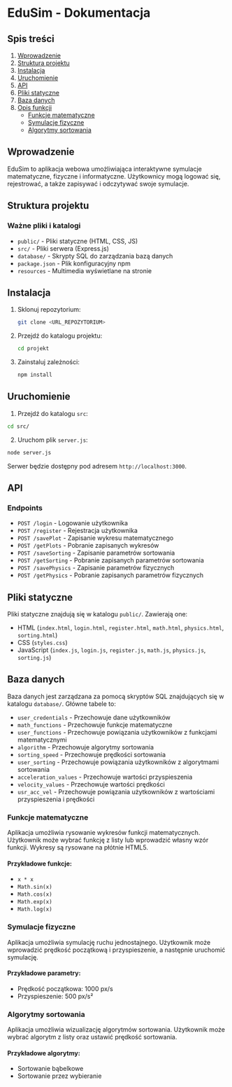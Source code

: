 # EduSim - Dokumentacja

## Spis treści
1. [Wprowadzenie](#wprowadzenie)
2. [Struktura projektu](#struktura-projektu)
3. [Instalacja](#instalacja)
4. [Uruchomienie](#uruchomienie)
5. [API](#api)
6. [Pliki statyczne](#pliki-statyczne)
7. [Baza danych](#baza-danych)
8. [Opis funkcji](#opis-funkcji)
    - [Funkcje matematyczne](#funkcje-matematyczne)
    - [Symulacje fizyczne](#symulacje-fizyczne)
    - [Algorytmy sortowania](#algorytmy-sortowania)

## Wprowadzenie
EduSim to aplikacja webowa umożliwiająca interaktywne symulacje matematyczne, fizyczne i informatyczne. Użytkownicy mogą logować się, rejestrować, a także zapisywać i odczytywać swoje symulacje.

## Struktura projektu

### Ważne pliki i katalogi
- `public/` - Pliki statyczne (HTML, CSS, JS)
- `src/` - Pliki serwera (Express.js)
- `database/` - Skrypty SQL do zarządzania bazą danych
- `package.json` - Plik konfiguracyjny npm
- `resources` - Multimedia wyświetlane na stronie

## Instalacja
1. Sklonuj repozytorium:
    ```sh
    git clone <URL_REPOZYTORIUM>
    ```
2. Przejdź do katalogu projektu:
    ```sh
    cd projekt
    ```
3. Zainstaluj zależności:
    ```sh
    npm install
    ```

## Uruchomienie
1. Przejdź do katalogu `src`:
```sh
cd src/
```
2. Uruchom plik `server.js`:
```sh
node server.js
```

Serwer będzie dostępny pod adresem `http://localhost:3000`.

## API
### Endpoints
- `POST /login` - Logowanie użytkownika
- `POST /register` - Rejestracja użytkownika
- `POST /savePlot` - Zapisanie wykresu matematycznego
- `POST /getPlots` - Pobranie zapisanych wykresów
- `POST /saveSorting` - Zapisanie parametrów sortowania
- `POST /getSorting` - Pobranie zapisanych parametrów sortowania
- `POST /savePhysics` - Zapisanie parametrów fizycznych
- `POST /getPhysics` - Pobranie zapisanych parametrów fizycznych

## Pliki statyczne
Pliki statyczne znajdują się w katalogu `public/`. Zawierają one:
- HTML (`index.html`, `login.html`, `register.html`, `math.html`, `physics.html`, `sorting.html`)
- CSS (`styles.css`)
- JavaScript (`index.js`, `login.js`, `register.js`, `math.js`, `physics.js`, `sorting.js`)

## Baza danych
Baza danych jest zarządzana za pomocą skryptów SQL znajdujących się w katalogu `database/`. Główne tabele to:
- `user_credentials` - Przechowuje dane użytkowników
- `math_functions` - Przechowuje funkcje matematyczne
- `user_functions` - Przechowuje powiązania użytkowników z funkcjami matematycznymi
- `algorithm` - Przechowuje algorytmy sortowania
- `sorting_speed` - Przechowuje prędkości sortowania
- `user_sorting` - Przechowuje powiązania użytkowników z algorytmami sortowania
- `acceleration_values` - Przechowuje wartości przyspieszenia
- `velocity_values` - Przechowuje wartości prędkości
- `usr_acc_vel` - Przechowuje powiązania użytkowników z wartościami przyspieszenia i prędkości

### Funkcje matematyczne
Aplikacja umożliwia rysowanie wykresów funkcji matematycznych. Użytkownik może wybrać funkcję z listy lub wprowadzić własny wzór funkcji. Wykresy są rysowane na płótnie HTML5.

#### Przykładowe funkcje:
- `x * x`
- `Math.sin(x)`
- `Math.cos(x)`
- `Math.exp(x)`
- `Math.log(x)`

### Symulacje fizyczne
Aplikacja umożliwia symulację ruchu jednostajnego. Użytkownik może wprowadzić prędkość początkową i przyspieszenie, a następnie uruchomić symulację.

#### Przykładowe parametry:
- Prędkość początkowa: 1000 px/s
- Przyspieszenie: 500 px/s²

### Algorytmy sortowania
Aplikacja umożliwia wizualizację algorytmów sortowania. Użytkownik może wybrać algorytm z listy oraz ustawić prędkość sortowania.

#### Przykładowe algorytmy:
- Sortowanie bąbelkowe
- Sortowanie przez wybieranie